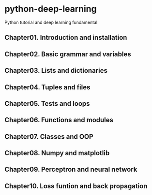 # python-deep-learning
Python tutorial and deep learning fundamental

## Chapter01. Introduction and installation
## Chapter02. Basic grammar and variables
## Chapter03. Lists and dictionaries
## Chapter04. Tuples and files
## Chapter05. Tests and loops
## Chapter06. Functions and modules
## Chapter07. Classes and OOP
## Chapter08. Numpy and matplotlib
## Chapter09. Perceptron and neural network
## Chapter10. Loss funtion and back propagation